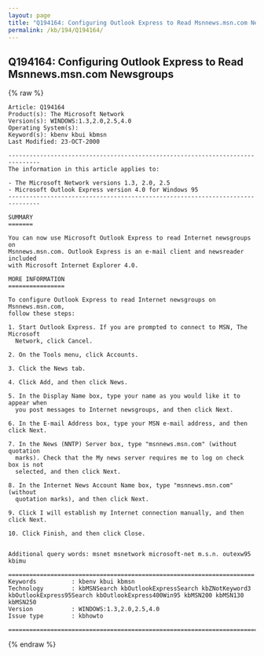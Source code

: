 ```yaml
---
layout: page
title: "Q194164: Configuring Outlook Express to Read Msnnews.msn.com Newsgroups"
permalink: /kb/194/Q194164/
---
```


## Q194164: Configuring Outlook Express to Read Msnnews.msn.com Newsgroups

{% raw %}

	Article: Q194164
	Product(s): The Microsoft Network
	Version(s): WINDOWS:1.3,2.0,2.5,4.0
	Operating System(s): 
	Keyword(s): kbenv kbui kbmsn
	Last Modified: 23-OCT-2000
	
	-------------------------------------------------------------------------------
	The information in this article applies to:
	
	- The Microsoft Network versions 1.3, 2.0, 2.5 
	- Microsoft Outlook Express version 4.0 for Windows 95 
	-------------------------------------------------------------------------------
	
	SUMMARY
	=======
	
	You can now use Microsoft Outlook Express to read Internet newsgroups on
	Msnnews.msn.com. Outlook Express is an e-mail client and newsreader included
	with Microsoft Internet Explorer 4.0.
	
	MORE INFORMATION
	================
	
	To configure Outlook Express to read Internet newsgroups on Msnnews.msn.com,
	follow these steps:
	
	1. Start Outlook Express. If you are prompted to connect to MSN, The Microsoft
	  Network, click Cancel.
	
	2. On the Tools menu, click Accounts.
	
	3. Click the News tab.
	
	4. Click Add, and then click News.
	
	5. In the Display Name box, type your name as you would like it to appear when
	  you post messages to Internet newsgroups, and then click Next.
	
	6. In the E-mail Address box, type your MSN e-mail address, and then click Next.
	
	7. In the News (NNTP) Server box, type "msnnews.msn.com" (without quotation
	  marks). Check that the My news server requires me to log on check box is not
	  selected, and then click Next.
	
	8. In the Internet News Account Name box, type "msnnews.msn.com" (without
	  quotation marks), and then click Next.
	
	9. Click I will establish my Internet connection manually, and then click Next.
	
	10. Click Finish, and then click Close.
	
	
	Additional query words: msnet msnetwork microsoft-net m.s.n. outexw95 kbimu
	
	======================================================================
	Keywords          : kbenv kbui kbmsn 
	Technology        : kbMSNSearch kbOutlookExpressSearch kbZNotKeyword3 kbOutlookExpress95Search kbOutlookExpress400Win95 kbMSN200 kbMSN130 kbMSN250
	Version           : WINDOWS:1.3,2.0,2.5,4.0
	Issue type        : kbhowto
	
	=============================================================================
	

{% endraw %}
